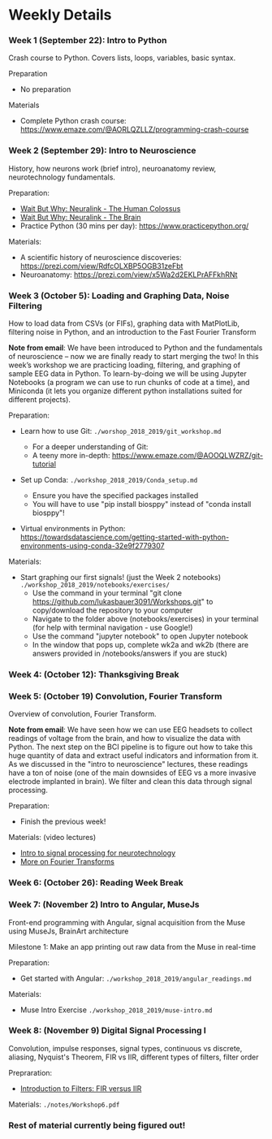 
# Weekly Details

### Week 1 (September 22): Intro to Python

Crash course to Python. Covers lists, loops, variables, basic syntax.

Preparation
- No preparation

Materials
- Complete Python crash course: https://www.emaze.com/@AORLQZLLZ/programming-crash-course

### Week 2 (September 29): Intro to Neuroscience

History, how neurons work (brief intro), neuroanatomy review, neurotechnology fundamentals.

Preparation:
- [Wait But Why: Neuralink - The Human Colossus](https://waitbutwhy.com/2017/04/neuralink.html#part1)
- [Wait But Why: Neuralink - The Brain](https://waitbutwhy.com/2017/04/neuralink.html#part2)
- Practice Python (30 mins per day): https://www.practicepython.org/ 

Materials:
- A scientific history of neuroscience discoveries: https://prezi.com/view/RdfcOLXBP5OGB31zeFbt
- Neuroanatomy: https://prezi.com/view/x5Wa2d2EKLPrAFFkhRNt

### Week 3 (October 5): Loading and Graphing Data, Noise Filtering
How to load data from CSVs (or FIFs), graphing data with MatPlotLib, filtering noise in Python, and an introduction to the Fast Fourier Transform

**Note from email**: We have been introduced to Python and the fundamentals of neuroscience – now we are finally ready to start merging the two! In this week’s workshop we are practicing loading, filtering, and graphing of sample EEG data in Python. To learn-by-doing we will be using Jupyter Notebooks (a program we can use to run chunks of code at a time), and Miniconda (it lets you organize different python installations suited for different projects). 

Preparation:
- Learn how to use Git: `./worshop_2018_2019/git_workshop.md`
    - For a deeper understanding of Git:
    - A teeny more in-depth: https://www.emaze.com/@AOOQLWZRZ/git-tutorial
    
- Set up Conda: `./workshop_2018_2019/Conda_setup.md`
    - Ensure you have the specified packages installed
    - You will have to use "pip install biosppy" instead of "conda install biosppy"!
- Virtual environments in Python:
https://towardsdatascience.com/getting-started-with-python-environments-using-conda-32e9f2779307

Materials:

- Start graphing our first signals! (just the Week 2 notebooks) `./workshop_2018_2019/notebooks/exercises/`
    - Use the command in your terminal "git clone https://github.com/lukasbauer3091/Workshops.git" to copy/download the repository to your computer
    - Navigate to the folder above (notebooks/exercises) in your terminal (for help with terminal navigation - use Google!)
    - Use the command "jupyter notebook" to open Jupyter notebook
    - In the window that pops up, complete wk2a and wk2b (there are answers provided in /notebooks/answers if you are stuck)

### Week 4: (October 12): Thanksgiving Break

### Week 5: (October 19) Convolution, Fourier Transform
Overview of convolution, Fourier Transform.

**Note from email**: We have seen how we can use EEG headsets to collect readings of voltage from the brain, and how to visualize the data with Python. The next step on the BCI pipeline is to figure out how to take this huge quantity of data and extract useful indicators and information from it. As we discussed in the "intro to neuroscience" lectures, these readings have a ton of noise (one of the main downsides of EEG vs a more invasive electrode implanted in brain). We filter and clean this data through signal processing. 

Preparation:
- Finish the previous week!

Materials: (video lectures)
- [Intro to signal processing for neurotechnology](https://www.youtube.com/watch?v=QBGjPtU_C6s)
- [More on Fourier Transforms](https://www.youtube.com/watch?v=spUNpyF58BY)

### Week 6: (October 26): Reading Week Break

### Week 7: (November 2) Intro to Angular, MuseJs
Front-end programming with Angular, signal acquisition from the Muse using MuseJs, BrainArt architecture

Milestone 1: Make an app printing out raw data from the Muse in real-time

Preparation: 
- Get started with Angular: `./workshop_2018_2019/angular_readings.md`

Materials:
- Muse Intro Exercise `./workshop_2018_2019/muse-intro.md`


### Week 8: (November 9) Digital Signal Processing I
Convolution, impulse responses, signal types, continuous vs discrete, aliasing, Nyquist's Theorem, FIR vs IIR, different types of filters, filter
order

Prepraration:
- [Introduction to Filters: FIR versus IIR](https://community.plm.automation.siemens.com/t5/Testing-Knowledge-Base/Introduction-to-Filters-FIR-versus-IIR/ta-p/520959)

Materials: `./notes/Workshop6.pdf`

### Rest of material currently being figured out!

<!---
your comment goes here
and here


### Week 7: (August 4) Digital Signal Processing II, Filtering Noise in Angular
Scenario-based practice of DSP I concepts, Filtering noise in Angular

Milestone 2: Filter data from the Muse in your app in real-time

Preparation:
- Review Week 6 material

Materials: TBD

### Week 8: (August 11) Uncovering Oscillatory Processes in EEG
What exactly is EEG, physics of EEG, oscillatory processes vs ERPs, power spectral analysis for EEG power bands

Preparation:
- Review Week 2, Week 6
- [Wait But Why: Neuralink - Brain-Machine Interfaces](https://waitbutwhy.com/2017/04/neuralink.html#part3)

Materials: `/notes/Workshop8.pdf`
 
### Week 9: (August 18) Advanced Git, BrainArt working session
How to use GitHub to code as a team, dev session for BrainArt (offline data)

Milestone 3: Design, implement, and verify EEG interpretation algorithm on pre-collected data in Python

Preparation:
- Practicing Git branches: https://learngitbranching.js.org/

Materials: TBD

### Week 10: (August 25) BrainArt working session
Dev session for BrainArt (online with Muse)

Milestone 4: Implement and verify real-time EEG interpretation algorithm in Angular

Preparation: TBD

Materials: TBD

### Week 11: (mid-September) Present brain art!
Present brain art piece to NeurotechUofT faculty advisors, prizes, and fun!!


--->